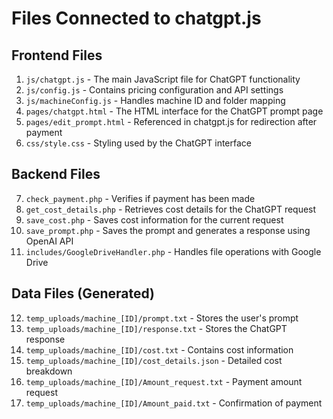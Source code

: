 # Files Connected to chatgpt.js

## Frontend Files
1. `js/chatgpt.js` - The main JavaScript file for ChatGPT functionality
2. `js/config.js` - Contains pricing configuration and API settings
3. `js/machineConfig.js` - Handles machine ID and folder mapping
4. `pages/chatgpt.html` - The HTML interface for the ChatGPT prompt page
5. `pages/edit_prompt.html` - Referenced in chatgpt.js for redirection after payment
6. `css/style.css` - Styling used by the ChatGPT interface

## Backend Files
7. `check_payment.php` - Verifies if payment has been made
8. `get_cost_details.php` - Retrieves cost details for the ChatGPT request
9. `save_cost.php` - Saves cost information for the current request
10. `save_prompt.php` - Saves the prompt and generates a response using OpenAI API
11. `includes/GoogleDriveHandler.php` - Handles file operations with Google Drive

## Data Files (Generated)
12. `temp_uploads/machine_[ID]/prompt.txt` - Stores the user's prompt
13. `temp_uploads/machine_[ID]/response.txt` - Stores the ChatGPT response
14. `temp_uploads/machine_[ID]/cost.txt` - Contains cost information
15. `temp_uploads/machine_[ID]/cost_details.json` - Detailed cost breakdown
16. `temp_uploads/machine_[ID]/Amount_request.txt` - Payment amount request
17. `temp_uploads/machine_[ID]/Amount_paid.txt` - Confirmation of payment
